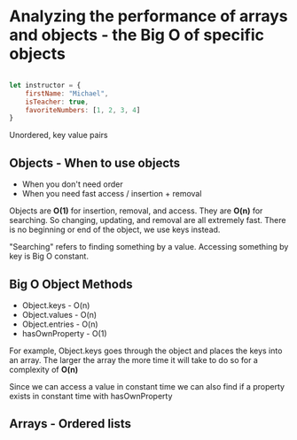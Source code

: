 # Analyzing the performance of arrays and objects - the Big O of specific objects

```javascript

let instructor = {
	firstName: "Michael",
	isTeacher: true,
	favoriteNumbers: [1, 2, 3, 4]
}

```
Unordered, key value pairs

## Objects - When to use objects
- When you don't need order
- When you need fast access / insertion + removal

Objects are **O(1)** for insertion, removal, and access. They are **O(n)** for searching. So changing, updating, and removal are all extremely fast. There is no beginning or end of the object, we use keys instead.

"Searching" refers to finding something by a value. Accessing something by key is Big O constant.

## Big O Object Methods
- Object.keys - O(n)
- Object.values - O(n)
- Object.entries - O(n)
- hasOwnProperty - O(1)

For example, Object.keys goes through the object and places the keys into an array. The larger the array the more time it will take to do so for a complexity of **O(n)**

Since we can access a value in constant time we can also find if a property exists in constant time with hasOwnProperty

## Arrays - Ordered lists







